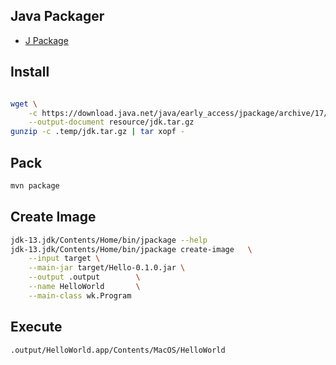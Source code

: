 ## Java Packager

- [J Package](https://www.infoq.com/news/2019/03/jep-343-jpackage)

## Install

```bash

wget \
    -c https://download.java.net/java/early_access/jpackage/archive/17/binaries/openjdk-13-jpackage+17_osx-x64_bin.tar.gz \
    --output-document resource/jdk.tar.gz
gunzip -c .temp/jdk.tar.gz | tar xopf -
```

## Pack

```bash
mvn package
```

## Create Image

```bash
jdk-13.jdk/Contents/Home/bin/jpackage --help
jdk-13.jdk/Contents/Home/bin/jpackage create-image   \
    --input target \
    --main-jar target/Hello-0.1.0.jar \
    --output .output        \
    --name HelloWorld       \
    --main-class wk.Program
```

## Execute

```bash
.output/HelloWorld.app/Contents/MacOS/HelloWorld
```